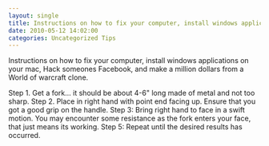 ```yaml
---
layout: single
title: Instructions on how to fix your computer, install windows applications on your mac, Hack someones Facebook, and make a million dollars from a World of warcraft clone.
date: 2010-05-12 14:02:00
categories: Uncategorized Tips
---
```

Instructions on how to fix your computer, install windows applications on your mac, Hack someones Facebook, and make a million dollars from a World of warcraft clone.

Step 1. Get a fork... it should be about 4-6" long made of metal and not too sharp.
Step 2. Place in right hand with point end facing up. Ensure that you got a good grip on the handle.
Step 3: Bring right hand to face in a swift motion. You may encounter some resistance as the fork enters your face, that just means its working.
Step 5: Repeat until the desired results has occurred.
